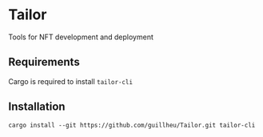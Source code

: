 # Tailor
Tools for NFT development and deployment

## Requirements
Cargo is required to install `tailor-cli`

## Installation
```shell
cargo install --git https://github.com/guillheu/Tailor.git tailor-cli
```